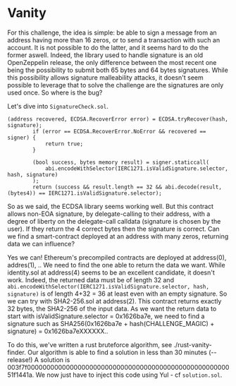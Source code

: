 # Vanity

For this challenge, the idea is simple: be able to sign a message from an address having more than 16 zeros, or to send a transaction with such an account.
It is not possible to do the latter, and it seems hard to do the former aswell.
Indeed, the library used to handle signature is an old OpenZeppelin release, the only difference between the most recent one being the possibility to submit both 65 bytes and 64 bytes signatures. While this possibility allows signature malleability attacks, it doesn't seem possible to leverage that to solve the challenge are the signatures are only used once.
So where is the bug?

Let's dive into `SignatureCheck.sol`.
```Solidity
(address recovered, ECDSA.RecoverError error) = ECDSA.tryRecover(hash, signature);
        if (error == ECDSA.RecoverError.NoError && recovered == signer) {
            return true;
        }

        (bool success, bytes memory result) = signer.staticcall(
            abi.encodeWithSelector(IERC1271.isValidSignature.selector, hash, signature)
        );
        return (success && result.length == 32 && abi.decode(result, (bytes4)) == IERC1271.isValidSignature.selector);
```

So as we said, the ECDSA library seems working well. But this contract allows non-EOA signature, by delegate-calling to their address, with a degree of liberty on the delegate-call calldata (signature is chosen by the user). If they return the 4 correct bytes then the signature is correct. Can we find a smart-contract deployed at an address with many zeros, returning data we can influence?

Yes we can! Ethereum's precompiled contracts are deployed at address(0), addres(1), .. We need to find the one able to return the data we want. While identity.sol at address(4) seems to be an excellent candidate, it doesn't work. Indeed, the returned data must be of length 32 and `abi.encodeWithSelector(IERC1271.isValidSignature.selector, hash, signature)` is of length 4+32 = 36 at least even with an empty signature. So we can try with SHA2-256.sol at address(2). This contract returns exactly 32 bytes, the SHA2-256 of the input data.
As we want the return data to start with isValidSignature.selector = 0x1626ba7e, we need to find a signature such as SHA256(0x1626ba7e + hash(CHALLENGE_MAGIC) + signature) = 0x1626ba7eXXXXXX..

To do this, we've written a rust bruteforce algorithm, see ./rust-vanity-finder. 
Our algorithm is able to find a solution in less than 30 minutes (--release!)
A solution is 003f7f000000000000000000000000000000000000000000000000000051f1441a.
We now just have to inject this code using Yul - cf `solution.sol`.

